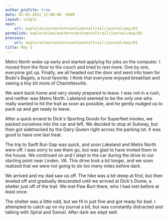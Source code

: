 ```yaml
---
author_profile: true
date: 02-05-2012 12:00:00 -0500
layout: single
next:
    url: exploration/easterncontinentaltrail/journal/may/03
permalink: exploration/easterncontinentaltrail/journal/may/02
previous:
    url: exploration/easterncontinentaltrail/journal/may/01
title: May 2
---
```

Metro North woke up early and started applying for jobs on the computer. I moved from the floor to the couch and tried to rest more. One by one, everyone got up. Finally, we all headed out the door and went into town for Bodo's Bagels, a local favorite. I think that everyone enjoyed breakfast and seeing a tiny bit more of Charlottesville.

We went back home and very slowly prepared to leave. I was not in a rush, and neither was Metro North. Lakeland seemed to be the only one who really wanted to hit the trail as soon as possible, and he gently nudged us to pack up and get ready to leave.

After a quick errand to Dick's Sporting Goods for Superfeet insoles, we packed ourselves into the car and left. We decided to stop at Subway, but then got sidetracked by the Dairy Queen right across the parking lot. It was good to have one last treat.

The trip to Swift Run Gap was quick, and soon Lakeland and Metro North were off. I was sorry to see them go, but was glad to have invited them to the house. We continued on and I slept in the car during the drive to our starting point near Linden, VA. This drive took a bit longer, and we soon realized that we were not going to do too many miles before dark.

We arrived and my dad saw us off. The hike was a bit steep at first, but then leveled off and gradually descended until we arrived at Dick's Dome, a shelter just off of the trail. We met Paw Burt there, who I had met before at least once.

The shelter was a little odd, but we fit in just fine and got ready for bed. I attempted to catch up on my journal a bit, but was constantly distracted and talking with Spiral and Swivel. After dark we slept well.